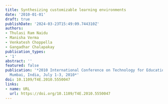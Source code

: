 ```yaml
---
title: Synthesizing customizable learning environments
date: '2010-01-01'
draft: true
publishDate: '2024-03-23T15:49:09.744310Z'
authors:
- Thulasi Ram Naidu
- Manisha Verma
- Venkatesh Choppella
- Gangadhar Chalapakay
publication_types:
- '1'
abstract: ''
featured: false
publication: '*2010 International Conference on Technology for Education, T4E 2010,
  Mumbai, India, July 1-3, 2010*'
doi: 10.1109/T4E.2010.5550047
links:
- name: URL
  url: https://doi.org/10.1109/T4E.2010.5550047
---
```


